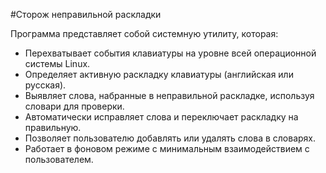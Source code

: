 #Сторож неправильной раскладки

Программа представляет собой системную утилиту, которая:
-	Перехватывает события клавиатуры на уровне всей операционной системы Linux.
-	Определяет активную раскладку клавиатуры (английская или русская).
-	Выявляет слова, набранные в неправильной раскладке, используя словари для проверки.
-	Автоматически исправляет слова и переключает раскладку на правильную.
-	Позволяет пользователю добавлять или удалять слова в словарях.
-	Работает в фоновом режиме с минимальным взаимодействием с пользователем.
